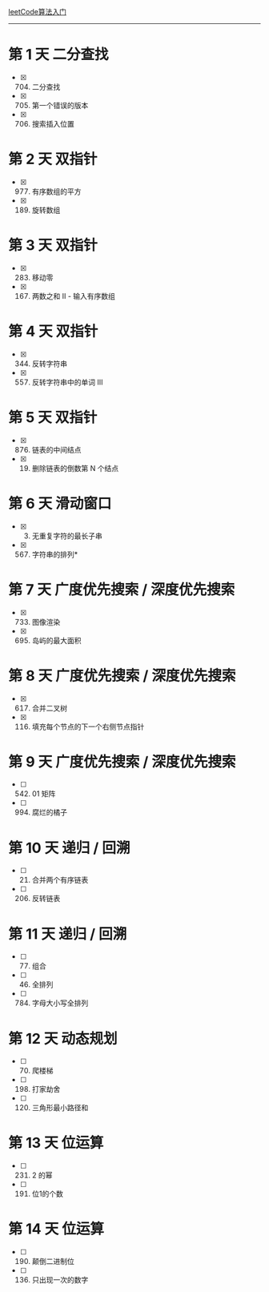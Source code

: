 [leetCode算法入门](https://leetcode-cn.com/study-plan/algorithms/?progress=pg3u6dc)
  
--- 
# 第 1 天 二分查找
- [x] 704. 二分查找  
- [x] 705. 第一个错误的版本  
- [x] 706. 搜索插入位置  

# 第 2 天 双指针
- [x] 977. 有序数组的平方
- [x] 189. 旋转数组

# 第 3 天 双指针
- [x] 283. 移动零
- [x] 167. 两数之和 II - 输入有序数组

# 第 4 天 双指针
- [x] 344. 反转字符串
- [x] 557. 反转字符串中的单词 III

# 第 5 天 双指针
- [x] 876. 链表的中间结点
- [x] 19. 删除链表的倒数第 N 个结点

# 第 6 天 滑动窗口
- [x] 3. 无重复字符的最长子串
- [x] 567. 字符串的排列*

# 第 7 天 广度优先搜索 / 深度优先搜索
- [x] 733. 图像渲染
- [x] 695. 岛屿的最大面积

# 第 8 天 广度优先搜索 / 深度优先搜索
- [x] 617. 合并二叉树
- [x] 116. 填充每个节点的下一个右侧节点指针

# 第 9 天 广度优先搜索 / 深度优先搜索
- [ ] 542. 01 矩阵
- [ ] 994. 腐烂的橘子

# 第 10 天 递归 / 回溯
- [ ] 21.  合并两个有序链表
- [ ] 206. 反转链表

# 第 11 天 递归 / 回溯
- [ ] 77.  组合
- [ ] 46.  全排列
- [ ] 784. 字母大小写全排列


# 第 12 天 动态规划
- [ ] 70.  爬楼梯
- [ ] 198. 打家劫舍
- [ ] 120. 三角形最小路径和

# 第 13 天 位运算
- [ ] 231. 2 的幂
- [ ] 191. 位1的个数

# 第 14 天 位运算
- [ ] 190. 颠倒二进制位
- [ ] 136. 只出现一次的数字